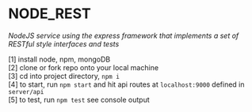 # NODE_REST
*NodeJS service using the express framework that implements a set of RESTful style interfaces and tests*

[1] install node, npm, mongoDB<br/>
[2] clone or fork repo onto your local machine<br/>
[3] cd into project directory, `npm i`<br/>
[4] to start, run `npm start` and hit api routes at `localhost:9000` defined in `server/api`<br/>
[5] to test, run `npm test` see console output<br/>

